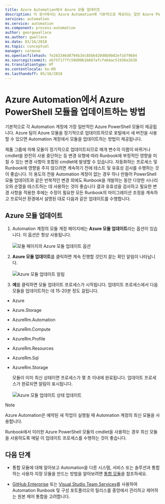 ```yaml
---
title: Azure Automation에서 Azure 모듈 업데이트
description: 이 문서에서는 Azure Automation에 기본적으로 제공되는 일반 Azure PowerShell 모듈을 즉시 업데이트하는 방법을 설명합니다.
services: automation
ms.service: automation
ms.component: process-automation
author: georgewallace
ms.author: gwallace
ms.date: 03/16/2018
ms.topic: conceptual
manager: carmonm
ms.openlocfilehash: fe263346d8794b3dc85b6420d8b9b02efa5f9684
ms.sourcegitcommit: eb75f177fc59d90b1b667afcfe64ac51936e2638
ms.translationtype: HT
ms.contentlocale: ko-KR
ms.lasthandoff: 05/16/2018
---
```

# <a name="how-to-update-azure-powershell-modules-in-azure-automation"></a>Azure Automation에서 Azure PowerShell 모듈을 업데이트하는 방법

기본적으로 각 Automation 계정에 가장 일반적인 Azure PowerShell 모듈이 제공됩니다. Azure 팀이 Azure 모듈을 정기적으로 업데이트하므로 포털에서 새 버전을 사용할 수 있으면 Automation 계정에서 모듈을 업데이트하는 방법이 제공됩니다.  

제품 그룹에 의해 모듈이 정기적으로 업데이트되므로 매개 변수의 이름이 바뀌거나 cmdlet을 완전히 사용 중단하는 등 변경 유형에 따라 Runbook에 부정적인 영향을 미칠 수 있는 변경 사항이 포함된 cmdlet에 발생할 수 있습니다. 자동화하는 프로세스 및 Runbook에 영향을 주지 않으려면 계속하기 전에 테스트 및 유효성 검사를 수행하는 것이 좋습니다. 이 용도의 전용 Automation 계정이 없는 경우 하나 만들어 PowerShell 모듈 업데이트와 같은 반복적인 변경 외에도 Runbook을 개발하는 동안 다양한 시나리오와 순열을 테스트하는 데 사용하는 것이 좋습니다 결과 유효성을 검사하고 필요한 변경 사항을 적용한 후에는 수정이 필요한 모든 Runbook의 마이그레이션 조정을 계속하고 프로덕션 환경에서 설명된 대로 다음과 같은 업데이트를 수행합니다.

## <a name="updating-azure-modules"></a>Azure 모듈 업데이트

1. Automation 계정의 모듈 계정 페이지에는 **Azure 모듈 업데이트**라는 옵션이 있습니다. 이 옵션은 항상 사용됩니다.<br><br> ![모듈 페이지의 Azure 모듈 업데이트 옵션](media/automation-update-azure-modules/automation-update-azure-modules-option.png)

2. **Azure 모듈 업데이트**를 클릭하면 계속 진행할 것인지 묻는 확인 알림이 나타납니다.<br><br> ![Azure 모듈 업데이트 알림](media/automation-update-azure-modules/automation-update-azure-modules-popup.png)

3. **예**를 클릭하면 모듈 업데이트 프로세스가 시작됩니다. 업데이트 프로세스에서 다음 모듈을 업데이트하는 데 15-20분 정도 걸립니다.

  * Azure
  * Azure.Storage
  * AzureRm.Automation
  * AzureRm.Compute
  * AzureRm.Profile
  * AzureRm.Resources
  * AzureRm.Sql
  * AzureRm.Storage

    모듈이 이미 최신 상태이면 프로세스가 몇 초 이내에 완료됩니다. 업데이트 프로세스가 완료되면 알림이 표시됩니다.<br><br> ![Azure 모듈 업데이트 상태 업데이트](media/automation-update-azure-modules/automation-update-azure-modules-updatestatus.png)

> [!NOTE]
> Azure Automation은 예약된 새 작업이 실행될 때 Automation 계정의 최신 모듈을 사용합니다.    

Runbook에서 이러한 Azure PowerShell 모듈의 cmdlet을 사용하는 경우 최신 모듈을 사용하도록 매달 이 업데이트 프로세스를 수행하는 것이 좋습니다.

## <a name="next-steps"></a>다음 단계

* 통합 모듈에 대해 알아보고 Automation을 다른 시스템, 서비스 또는 솔루션과 통합하는 사용자 지정 모듈을 만드는 방법을 알아보려면 [통합 모듈](automation-integration-modules.md)을 참조하세요.

* [GitHub Enterprise](automation-scenario-source-control-integration-with-github-ent.md) 또는 [Visual Studio Team Services](automation-scenario-source-control-integration-with-vsts.md)를 사용하여 Automation Runbook 및 구성 포트폴리오의 릴리스를 중앙에서 관리하고 제어하는 원본 제어 통합을 고려합니다.  